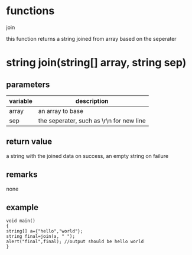 # functions

join




this function returns a string joined from array based on the seperater

# string join(string[] array, string sep)

## parameters

variable| description
---|---
array | an array to base
sep | the seperater, such as \r\n for new line

## return value

a string with the joined data on success, an empty string on failure

## remarks

none

## example

```
void main()
{
string[] a={"hello","world"};
string final=join(a, " ");
alert("final",final); //output should be hello world
}
```
